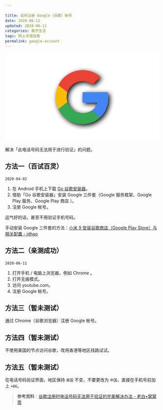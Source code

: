 ```yaml
---

title: 如何注册 Google（谷歌）帐号
date: 2020-06-11  
updated: 2020-06-11
categories: 数字生活   
tags: 网上冲浪指南
permalink: google-account
---
```


![google](google-account/google.png)

解决「此电话号码无法用于进行验证」的问题。

<!-- more -->


## 方法一（百试百灵）

`2020-04-02`

1. 在 Android 手机上下载 [Go 谷歌安装器](https://www.coolapk.com/apk/com.goplaycn.googleinstall)。
2. 借助「Go 谷歌安装器」安装 Google 三件套（Google 服务框架、Google Play 服务、Google Play 商店 ）。
3. 注册 Google 帐号。 

运气好的话，甚至不用验证手机号码。

手动安装 Google 三件套的方法：[小米 9 安装谷歌商店（Google Play Store）与相关配置 - jdhao](https://jdhao.github.io/2019/05/04/mi9_google_play_configure/)


## 方法二（亲测成功）

`2020-06-11`

1. 打开手机 / 电脑上浏览器，例如 Chrome 。
2. 打开无痕模式。
3. 访问 youtube.com。
4. 注册 Google 帐号。


## 方法三（暂未测试）

通过 Chrome（谷歌浏览器）注册 Google 帐号。



## 方法四（暂未测试）

不使用美国的节点访问谷歌，改用香港等地区线路试试。



## 方法五（暂未测试）

在电话号码验证界面，地区保持 `美国` 不变，不要更改为 `中国`，直接在手机号前加上 `+86`。



> **参考资料**：[谷歌注册时电话号码无法用于验证的完美解决办法 - 老白•窝窝零](https://oo0.bid/741.html)